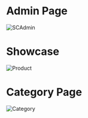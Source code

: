 # Admin Page

![SCAdmin](https://github.com/atep112-a/uas-front-end/assets/65442941/5bc85720-db0c-4ae7-890d-74b46f467386)


# Showcase
![Product](https://github.com/atep112-a/uas-front-end/assets/65442941/7a5080c0-2b21-4a6d-ab7d-974e8d67be1b)




# Category Page

![Category](https://github.com/atep112-a/uas-front-end/assets/65442941/6515e069-7107-42d7-a57e-abdd9213ed46)
